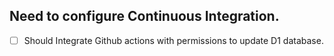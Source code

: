 ## Need to configure Continuous Integration.

 - [ ] Should Integrate Github actions with permissions to update D1 database.
